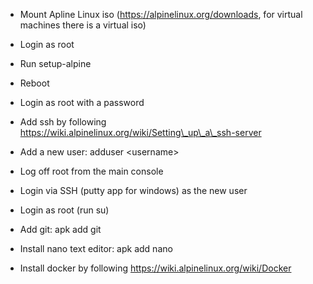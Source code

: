 * Mount Apline Linux iso (https://alpinelinux.org/downloads, for virtual machines there is a virtual iso)
* Login as root
* Run setup-alpine
* Reboot
* Login as root with a password
* Add ssh by following https://wiki.alpinelinux.org/wiki/Setting\_up\_a\_ssh-server
* Add a new user: adduser <username\>
* Log off root from the main console  
* Login via SSH (putty app for windows) as the new user
* Login as root (run su)
* Add git: apk add git


* Install nano text editor: apk add nano
* Install docker by following https://wiki.alpinelinux.org/wiki/Docker